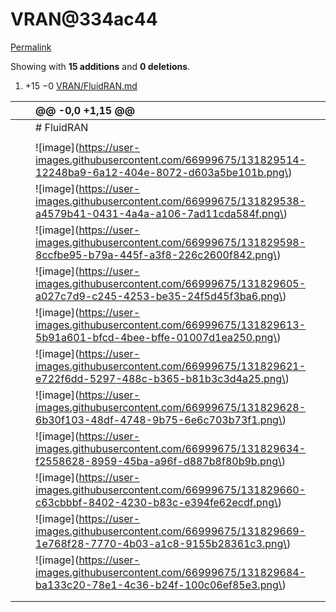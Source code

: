 # VRAN@334ac44

[Permalink](vran-334ac44.md)

 Showing with **15 additions** and **0 deletions**.

1.  +15 −0 [VRAN/FluidRAN.md](vran-334ac44.md#diff-a5359bba0cdd079ecf3955a752facf5bcdc959e496fdbaf9bf96c1750a8f24b3)

|  |  | @@ -0,0 +1,15 @@ |
| :--- | :--- | :--- |
|  |  |  \# FluidRAN |
|  |  |  |
|  |  |  !\[image\]\(https://user-images.githubusercontent.com/66999675/131829514-12248ba9-6a12-404e-8072-d603a5be101b.png\) |
|  |  |  !\[image\]\(https://user-images.githubusercontent.com/66999675/131829538-a4579b41-0431-4a4a-a106-7ad11cda584f.png\) |
|  |  |  !\[image\]\(https://user-images.githubusercontent.com/66999675/131829598-8ccfbe95-b79a-445f-a3f8-226c2600f842.png\) |
|  |  |  !\[image\]\(https://user-images.githubusercontent.com/66999675/131829605-a027c7d9-c245-4253-be35-24f5d45f3ba6.png\) |
|  |  |  !\[image\]\(https://user-images.githubusercontent.com/66999675/131829613-5b91a601-bfcd-4bee-bffe-01007d1ea250.png\) |
|  |  |  !\[image\]\(https://user-images.githubusercontent.com/66999675/131829621-e722f6dd-5297-488c-b365-b81b3c3d4a25.png\) |
|  |  |  !\[image\]\(https://user-images.githubusercontent.com/66999675/131829628-6b30f103-48df-4748-9b75-6e6c703b73f1.png\) |
|  |  |  !\[image\]\(https://user-images.githubusercontent.com/66999675/131829634-f2558628-8959-45ba-a96f-d887b8f80b9b.png\) |
|  |  |  !\[image\]\(https://user-images.githubusercontent.com/66999675/131829660-c63cbbbf-8402-4230-b83c-e394fe62ecdf.png\) |
|  |  |  !\[image\]\(https://user-images.githubusercontent.com/66999675/131829669-1e768f28-7770-4b03-a1c8-9155b28361c3.png\) |
|  |  |  !\[image\]\(https://user-images.githubusercontent.com/66999675/131829684-ba133c20-78e1-4c36-b24f-100c06ef85e3.png\) |
|  |  |  |
|  |  |  |

